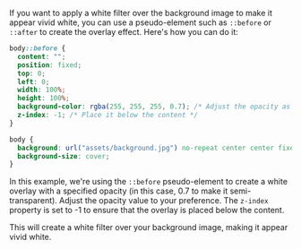 
If you want to apply a white filter over the background image to make it appear vivid white, you can use a pseudo-element such as `::before` or `::after` to create the overlay effect. Here's how you can do it:

```css
body::before {
  content: "";
  position: fixed;
  top: 0;
  left: 0;
  width: 100%;
  height: 100%;
  background-color: rgba(255, 255, 255, 0.7); /* Adjust the opacity as needed */
  z-index: -1; /* Place it below the content */
}

body {
  background: url("assets/background.jpg") no-repeat center center fixed;
  background-size: cover;
}
```

In this example, we're using the `::before` pseudo-element to create a white overlay with a specified opacity (in this case, 0.7 to make it semi-transparent). Adjust the opacity value to your preference. The `z-index` property is set to -1 to ensure that the overlay is placed below the content.

This will create a white filter over your background image, making it appear vivid white.